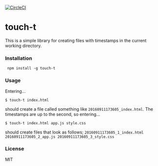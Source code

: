 [![CircleCI](https://dl.circleci.com/status-badge/img/gh/letladi/touch-t/tree/master.svg?style=svg)](https://dl.circleci.com/status-badge/redirect/gh/letladi/touch-t/tree/master)

# touch-t

This is a simple library for creating files with timestamps in the current working directory.

### Installation

` npm install -g touch-t`

### Usage

Entering...

```
$ touch-t index.html
```

should create a file called something like `20160911173605_index.html`.
The timestamps are up to the second, so entering...

```
$ touch-t index.html app.js style.css
```

should create files that look as follows;
`20160911173605_1_index.html 20160911173605_2_app.js 20160911173605_3_style.css`

### License

MIT
